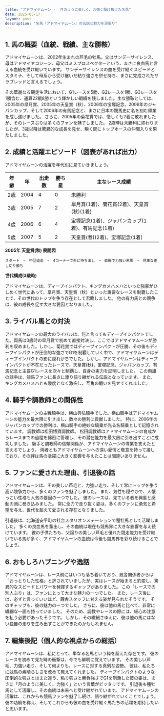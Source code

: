 ```yaml
---
title: "アドマイヤムーン -  月のように美しく、力強く駆け抜けた名馬"
date: 2025-05-17
layout: post
description: "名馬『アドマイヤムーン』の伝説と魅力を深堀り"
---
```


## 1. 馬の概要（血統、戦績、主な勝鞍）

アドマイヤムーンは、2002年生まれの芦毛の牡馬。父はサンデーサイレンス、母はアドマイヤコジーン、母父はミスプロスペクターという、まさに良血馬と言える血統を受け継いでいます。  サンデーサイレンスの血を受け継ぐスピードとスタミナ、そして母系から受け継いだ粘り強さを併せ持ち、まさに完成されたサラブレッドと言えるでしょう。

その華麗なる競走生活において、G1レースを5勝、G2レースを1勝、G3レースを1勝含む、通算22戦8勝という輝かしい戦績を残しました。主な勝鞍としては、2005年の皐月賞、2005年の天皇賞（秋）、2006年の宝塚記念、2006年のジャパンカップ、そして2006年の有馬記念と、まさに日本の競馬史に名を刻む偉業を成し遂げました。  さらに、2005年の菊花賞では、惜しくも2着に敗れましたが、そのレースぶりは多くのファンを魅了しました。  2歳時は未勝利に終わりましたが、3歳以降は驚異的な成長を見せ、瞬く間にトップホースの仲間入りを果たしました。


## 2. 成績と活躍エピソード（図表があれば出力）

アドマイヤムーンの活躍を年代別に見ていきましょう。

| 年齢 | 年 | 出走数 | 勝ち星 | 主なレース成績 |
|---|---|---|---|---|
| 2歳 | 2004 | 4 | 0 | 未勝利 |
| 3歳 | 2005 | 7 | 2 | 皐月賞(1着)、菊花賞(2着)、天皇賞(秋)(1着) |
| 4歳 | 2006 | 6 | 4 | 宝塚記念(1着)、ジャパンカップ(1着)、有馬記念(1着) |
| 5歳 | 2007 | 5 | 2 |  天皇賞(春)(2着)、宝塚記念(1着) |


**2005年 天皇賞(秋) 展開図**

```
スタート　→　中団追走　→　4コーナーで外に持ち出し　→　直線で力強い末脚　→　見事な差し切り勝ち
```

**世代構成(3歳時)**

アドマイヤムーンは、ディープインパクト、キングカメハメハといった強豪がひしめく世代にあって、皐月賞、天皇賞（秋）といった重要なレースを制覇したことで、その世代のトップを争う存在として君臨しました。  他の有力馬との競争は、彼の成長を促す大きな要因となりました。


## 3. ライバル馬との対決

アドマイヤムーンの最大のライバルは、何と言ってもディープインパクトでした。両馬は3歳時の皐月賞で初めて直接対決し、ここではアドマイヤムーンが勝利を収めました。しかし、菊花賞ではディープインパクトが圧勝、その後もディープインパクトが圧倒的な強さでG1を制覇していく中で、アドマイヤムーンはディープインパクトの影に隠れがちでした。しかし、アドマイヤムーンはディープインパクトが不在だったレースで、天皇賞(秋)、宝塚記念、ジャパンカップ、有馬記念と主要G1レースを次々と制覇し、自身の実力を証明しました。  この両雄の競争は、競馬ファンに長きに渡り語り継がれる伝説となっています。  また、キングカメハメハとも幾度となく激突し、互角の戦いを見せてくれました。


## 4. 騎手や調教師との関係性

アドマイヤムーンの主戦騎手は、横山典弘騎手でした。横山騎手はアドマイヤムーンの能力を最大限に引き出し、数々の勝利に貢献しました。  特に、2006年のジャパンカップでの勝利は、横山騎手の絶妙な騎乗が光る名騎乗として記憶されています。  調教師は松田博資調教師。  松田調教師はアドマイヤムーンの育成からレースまでの過程を綿密に管理し、その潜在能力を最大限に引き出すことに成功しました。  騎手と調教師の信頼関係が、アドマイヤムーンの偉業を支えたと言えるでしょう。  両者ともアドマイヤムーンへの深い愛情と敬意を持って接しており、その絆は馬の活躍に大きく影響を与えたことは間違いありません。


## 5. ファンに愛された理由、引退後の話

アドマイヤムーンは、その美しい芦毛と、力強い走り、そして常にトップを争う高い競争力から、多くのファンを魅了しました。  また、気性も穏やかで、人懐っこい性格も人気の要因の一つでした。  彼のレースは、見ている者を興奮と感動の渦に巻き込みました。  常に全力で走り抜く姿は、多くのファンに勇気と希望を与え、世代を超えて愛される存在となりました。

引退後は、北海道安平町の社台スタリオンステーションで種牡馬として活躍しました。  多くの良血馬を輩出し、その血統は現在も競馬界に大きな影響を与え続けています。  彼の子供たちも、父譲りの美しい芦毛と優れた競走能力を受け継いでいる馬が多く、アドマイヤムーンの血統は今後も競馬界を彩り続けることでしょう。


## 6. おもしろハプニングや逸話

アドマイヤムーンは、レース前にはいつも落ち着いており、厩舎関係者からは「おっとりした性格」と評されていましたが、実はレースが始まると豹変し、驚異的なスピードとパワーを発揮するギャップがありました。  この「レースでの別人ぶり」は、ファンにとって大きな魅力の一つでした。  また、レース後には、必ずと言っていいほど、厩舎スタッフに甘える姿が見られたそうです。  そのギャップも、彼の魅力の一つでした。  さらに、彼は他の馬と比べて、非常に繊細な一面も持っていました。  そのため、調教やレースの際には、細心の注意を払う必要があったそうです。  しかし、その繊細さゆえに、彼は他の馬にはない独自の走りを生み出すことができたのかもしれません。


## 7. 編集後記（個人的な視点からの総括）

アドマイヤムーンは、私にとって、単なる名馬という枠を超えた存在です。  彼のレースを初めて見た時の衝撃は、今でも鮮明に覚えています。  その美しい芦毛、力強い走り、そして何よりも、レースに対する真剣な姿勢。  彼は、私たちに競馬の素晴らしさを改めて教えてくれました。  ディープインパクトのような圧倒的な強さとはまた違う、粘り強さと勝負強さでG1を制覇した彼の姿は、まさに「月のように美しく、力強く」という言葉がピッタリです。  引退後も種牡馬として活躍し、その血統は未来へと受け継がれています。  アドマイヤムーンの活躍は、これからも競馬ファンを魅了し続け、語り継がれていくことでしょう。  彼の功績を称え、そしてこれからも彼の血を受け継ぐ馬たちの活躍を期待したいと思います。
